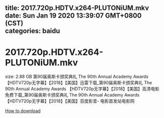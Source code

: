 
title: 2017.720p.HDTV.x264-PLUTONiUM.mkv
date: Sun Jan 19 2020 13:39:07 GMT+0800 (CST)    
categories: baidu
---

# 2017.720p.HDTV.x264-PLUTONiUM.mkv
size: 2.88 GB
 第90届奥斯卡颁奖典礼 The 90th Annual Academy Awards 【HDTV720p无字幕】【2018】【美国】迅雷下载_第90届奥斯卡颁奖典礼 The 90th Annual Academy Awards 【HDTV720p无字幕】【2018】【美国】高清电影免费下载_第90届奥斯卡颁奖典礼 The 90th Annual Academy Awards 【HDTV720p无字幕】【2018】【美国】百度影音- 电影首发站电影网
 

[How to download](https://bpcam.bemobtrk.com/go/2ceec3aa-1ca2-46d6-b9ff-aaa5c184517c?jno=5303)